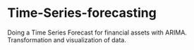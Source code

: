 # Time-Series-forecasting
Doing a Time Series Forecast for financial assets with ARIMA. Transformation and visualization of data.
